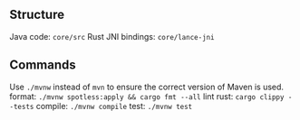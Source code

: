 ## Structure
Java code: `core/src`
Rust JNI bindings: `core/lance-jni`

## Commands
Use `./mvnw` instead of `mvn` to ensure the correct version of Maven is used.
format: `./mvnw spotless:apply && cargo fmt --all`
lint rust: `cargo clippy --tests`
compile: `./mvnw compile`
test: `./mvnw test`
